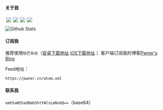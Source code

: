 

#### 关于我

<p>    
    <a href="https://github.com/PwnerZhang" target="_blank">
    <img style="margin:3px" src="https://4m.cn/BrHHa" align="left" />
    </a>&nbsp;
    <a href="https://www.zhihu.com/people/zzZain" target="_blank">
    <img style="margin:3px" src="https://4m.cn/WLy5P" align="left" />
    </a>&nbsp;
    <a href="https://space.bilibili.com/223324122" target="_blank">
    <img style="margin:3px"  src="https://4m.cn/SkGaC" align="left" />
    </a>&nbsp;
    <a href="https://m.okjike.com/users/2ebc492e-aac0-4aab-8580-a89dadbe2ddb" target="_blank">
    <img style="margin:3px"  src="https://4m.cn/q230s" align="left" />
    </a>
</p>


![Github Stats](https://github-readme-stats.vercel.app/api?username=PwnerZhang&show_icons=true)


#### 订阅我

推荐使用`轻芒杂志`（[安卓下载地址](https://www.coolapk.com/apk/com.wandoujia) [iOS下载地址](https://apps.apple.com/cn/app/id1121520457) ）客户端订阅我的博客[Pwner's Blog](https://pwner.cn)

Feed地址：

```shell
https://pwner.cn/atom.xml
```

#### 联系我

`emh5aW55aUBmb3htYWlsLmNvbQ==`（base64）

